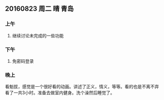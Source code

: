 ## 20160823 周二  晴  青岛

### 上午

1. 继续讨论未完成的一些功能

### 下午

1. 免密码登录

### 晚上

看魁拔，感觉是一个很好看的动画。讲述了正义，情义，等等。看的也是不离不弃看了一共3小时。准备去做室内健身。洗个澡然后睡觉了。


